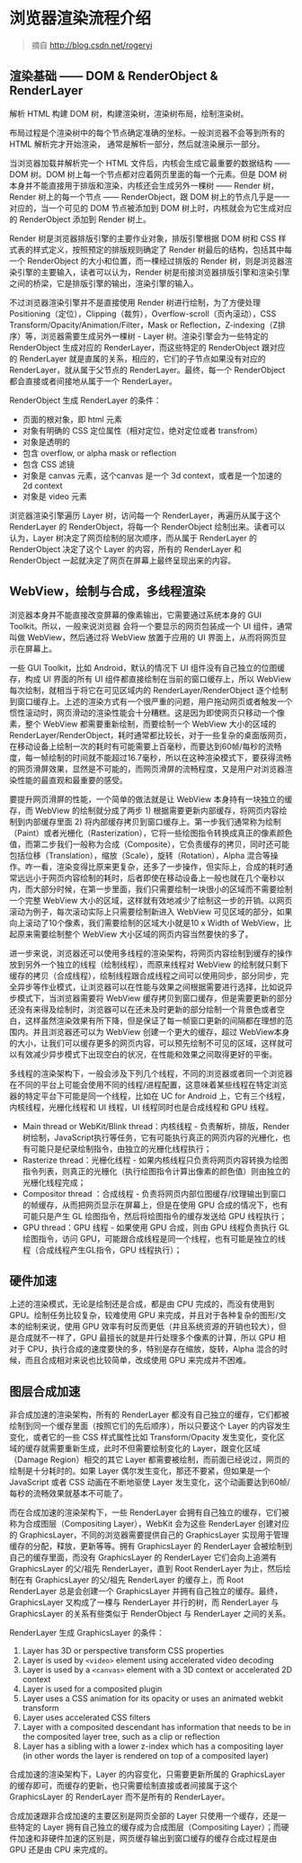 # 浏览器渲染流程介绍

> 摘自 http://blog.csdn.net/rogeryi


## 渲染基础 —— DOM & RenderObject & RenderLayer

解析 HTML 构建 DOM 树，构建渲染树，渲染树布局，绘制渲染树。   

布局过程是个渲染树中的每个节点确定准确的坐标。一般浏览器不会等到所有的 HTML 解析完才开始渲染，
通常是解析一部分，然后就渲染展示一部分。    

当浏览器加载并解析完一个 HTML 文件后，内核会生成它最重要的数据结构 —— DOM 树。DOM 树上每一个节点都对应着网页里面的每一个元素。但是 DOM 树本身并不能直接用于排版和渲染，内核还会生成另外一棵树 —— Render 树，Render 树上的每一个节点 —— RenderObject，跟 DOM 树上的节点几乎是一一对应的，当一个可见的 DOM 节点被添加到 DOM 树上时，内核就会为它生成对应的 RenderObject 添加到 Render 树上。    

Render 树是浏览器排版引擎的主要作业对象，排版引擎根据 DOM 树和 CSS 样式表的样式定义，按照预定的排版规则确定了 Render 树最后的结构，包括其中每一个 RenderObject 的大小和位置，而一棵经过排版的 Render 树，则是浏览器渲染引擎的主要输入，读者可以认为，Render 树是衔接浏览器排版引擎和渲染引擎之间的桥梁，它是排版引擎的输出，渲染引擎的输入。     

不过浏览器渲染引擎并不是直接使用 Render 树进行绘制，为了方便处理 Positioning（定位），Clipping（裁剪），Overflow-scroll（页內滚动），CSS Transform/Opacity/Animation/Filter，Mask or Reflection，Z-indexing（Z排序）等，浏览器需要生成另外一棵树 - Layer 树。渲染引擎会为一些特定的 RenderObject 生成对应的 RenderLayer，而这些特定的 RenderObject 跟对应的 RenderLayer 就是直属的关系，相应的，它们的子节点如果没有对应的 RenderLayer，就从属于父节点的 RenderLayer。最终，每一个 RenderObject 都会直接或者间接地从属于一个 RenderLayer。     

RenderObject 生成 RenderLayer 的条件：   

+ 页面的根对象，即 html 元素
+ 对象有明确的 CSS 定位属性（相对定位，绝对定位或者 transfrom）
+ 对象是透明的
+ 包含 overflow, or alpha mask or reflection
+ 包含 CSS 滤镜
+ 对象是 canvas 元素，这个canvas 是一个 3d context，或者是一个加速的 2d context
+ 对象是 video 元素

浏览器渲染引擎遍历 Layer 树，访问每一个 RenderLayer，再遍历从属于这个 RenderLayer 的 RenderObject，将每一个 RenderObject 绘制出来。读者可以认为，Layer 树决定了网页绘制的层次顺序，而从属于 RenderLayer 的 RenderObject 决定了这个 Layer 的内容，所有的 RenderLayer 和 RenderObject 一起就决定了网页在屏幕上最终呈现出来的内容。    

## WebView，绘制与合成，多线程渲染

浏览器本身并不能直接改变屏幕的像素输出，它需要通过系统本身的 GUI Toolkit。所以，一般来说浏览器
会将一个要显示的网页包装成一个 UI 组件，通常叫做 WebView，然后通过将 WebView 放置于应用的 UI
界面上，从而将网页显示在屏幕上。  

一些 GUI Toolkit，比如 Android，默认的情况下 UI 组件没有自己独立的位图缓存，构成 UI 界面的所有 UI 组件都直接绘制在当前的窗口缓存上，所以 WebView 每次绘制，就相当于将它在可见区域内的 RenderLayer/RenderObject 逐个绘制到窗口缓存上。上述的渲染方式有一个很严重的问题，用户拖动网页或者触发一个惯性滚动时，网页滑动的渲染性能会十分糟糕。这是因为即使网页只移动一个像素，整个 WebView 都需要重新绘制，而要绘制一个 WebView 大小的区域的 RenderLayer/RenderObject，耗时通常都比较长，对于一些复杂的桌面版网页，在移动设备上绘制一次的耗时有可能需要上百毫秒，而要达到60帧/每秒的流畅度，每一帧绘制的时间就不能超过16.7毫秒，所以在这种渲染模式下，要获得流畅的网页滑屏效果，显然是不可能的，而网页滑屏的流畅程度，又是用户对浏览器渲染性能的最直观和最重要的感受。   

要提升网页滑屏的性能，一个简单的做法就是让 WebView 本身持有一块独立的缓存，而 WebView 的绘制就分成了两步 1) 根据需要更新内部缓存，将网页内容绘制到内部缓存里面 2) 将内部缓存拷贝到窗口缓存上。第一步我们通常称为绘制（Paint）或者光栅化（Rasterization），它将一些绘图指令转换成真正的像素颜色值，而第二步我们一般称为合成（Composite），它负责缓存的拷贝，同时还可能包括位移（Translation），缩放（Scale），旋转（Rotation），Alpha 混合等操作。咋一看，渲染变得比原来更复杂，还多了一步操作，但实际上，合成的耗时通常远远小于网页内容绘制的耗时，后者即使在移动设备上一般也就在几个毫秒以内，而大部分时候，在第一步里面，我们只需要绘制一块很小的区域而不需要绘制一个完整 WebView 大小的区域，这样就有效地减少了绘制这一步的开销。以网页滚动为例子，每次滚动实际上只需要绘制新进入 WebView 可见区域的部分，如果向上滚动了10个像素，我们需要绘制的区域大小就是10 x Width of WebView，比起原来需要绘制整个 WebView 大小区域的网页内容当然要快的多了。    

进一步来说，浏览器还可以使用多线程的渲染架构，将网页内容绘制到缓存的操作放到另外一个独立的线程（绘制线程），而原来线程对 WebView 的绘制就只剩下缓存的拷贝（合成线程），绘制线程跟合成线程之间可以使用同步，部分同步，完全异步等作业模式，让浏览器可以在性能与效果之间根据需要进行选择，比如说异步模式下，当浏览器需要将 WebView 缓存拷贝到窗口缓存，但是需要更新的部分还没有来得及绘制时，浏览器可以在还未及时更新的部分绘制一个背景色或者空白，这样虽然渲染效果有所下降，但是保证了每一帧窗口更新的间隔都在理想的范围内。并且浏览器还可以为 WebView 创建一个更大的缓存，超过 WebView本身的大小，让我们可以缓存更多的网页内容，可以预先绘制不可见的区域，这样就可以有效减少异步模式下出现空白的状况，在性能和效果之间取得更好的平衡。   

多线程的渲染架构下，一般会涉及下列几个线程，不同的浏览器或者同一个浏览器在不同的平台上可能会使用不同的线程/进程配置，这意味着某些线程在特定浏览器的特定平台下可能是同一个线程，比如在 UC for Android 上，它有三个线程，内核线程，光栅化线程和 UI 线程，UI 线程同时也是合成线程和 GPU 线程。     

+ Main thread or WebKit/Blink thread：内核线程 - 负责解析，排版，Render 树绘制，JavaScript执行等任务，它有可能执行真正的网页内容的光栅化，也有可能只是纪录绘制指令，由独立的光栅化线程执行；
+ Rasterize thread：光栅化线程 - 如果内核线程只负责将网页内容转换为绘图指令列表，则真正的光栅化（执行绘图指令计算出像素的颜色值）则由独立的光栅化线程完成；
+ Compositor thread ：合成线程 - 负责将网页内部位图缓存/纹理输出到窗口的帧缓存，从而把网页显示在屏幕上，但是在使用 GPU 合成的情况下，也有可能只是产生 GL 绘图指令，然后将绘图指令的缓存发送给 GPU 线程执行；
+ GPU thread：GPU 线程 - 如果使用 GPU 合成，则由 GPU 线程负责执行 GL 绘图指令，访问 GPU，可能跟合成线程是同一个线程，也有可能是独立的线程（合成线程产生GL指令，GPU 线程执行）；     

## 硬件加速

上述的渲染模式，无论是绘制还是合成，都是由 CPU 完成的，而没有使用到 GPU。绘制任务比较复杂，较难使用 GPU 来完成，并且对于各种复杂的图形/文本的绘制来说，使用 GPU 效率有时反而更低（并且系统资源的开销也较大），但是合成就不一样了，GPU 最擅长的就是并行处理多个像素的计算，所以 GPU 相对于 CPU，执行合成的速度要快的多，特别是存在缩放，旋转，Alpha 混合的时候，而且合成相对来说也比较简单，改成使用 GPU 来完成并不困难。    

## 图层合成加速

非合成加速的渲染架构，所有的 RenderLayer 都没有自己独立的缓存，它们都被绘制到同一个缓存里面（按照它们的先后顺序），所以只要这个 Layer 的内容发生变化，或者它的一些 CSS 样式属性比如 Transform/Opacity 发生变化，变化区域的缓存就需要重新生成，此时不但需要绘制变化的 Layer，跟变化区域（Damage Region）相交的其它 Layer 都需要被绘制，而前面已经说过，网页的绘制是十分耗时的。如果 Layer 偶尔发生变化，那还不要紧，但如果是一个 JavaScript 或者 CSS 动画在不断地驱使 Layer 发生变化，这个动画要达到60帧/每秒的流畅效果就基本不可能了。    

而在合成加速的渲染架构下，一些 RenderLayer 会拥有自己独立的缓存，它们被称为合成图层（Compositing Layer），WebKit 会为这些 RenderLayer 创建对应的 GraphicsLayer，不同的浏览器需要提供自己的 GraphicsLayer 实现用于管理缓存的分配，释放，更新等等。拥有 GraphicsLayer 的 RenderLayer 会被绘制到自己的缓存里面，而没有 GraphicsLayer 的 RenderLayer 它们会向上追溯有 GraphicsLayer 的父/祖先 RenderLayer，直到 Root RenderLayer 为止，然后绘制在有 GraphicsLayer 的父/祖先 RenderLayer 的缓存上，而 Root RenderLayer 总是会创建一个 GraphicsLayer 并拥有自己独立的缓存。最终，GraphicsLayer 又构成了一棵与 RenderLayer 并行的树，而 RenderLayer 与 GraphicsLayer 的关系有些类似于 RenderObject 与 RenderLayer 之间的关系。    

RenderLayer 生成 GraphicsLayer 的条件：   

1. Layer has 3D or perspective transform CSS properties
2. Layer is used by `<video>` element using accelerated video decoding
3. Layer is used by a `<canvas>` element with a 3D context or accelerated 2D context
4. Layer is used for a composited plugin
5. Layer uses a CSS animation for its opacity or uses an animated webkit transform
6. Layer uses accelerated CSS filters
7. Layer with a composited descendant has information that needs to be in the composited layer tree, such as a clip or reflection
8. Layer has a sibling with a lower z-index which has a compositing layer (in other words the layer is rendered on top of a composited layer)    


合成加速的渲染架构下，Layer 的内容变化，只需要更新所属的 GraphicsLayer 的缓存即可，而缓存的更新，也只需要绘制直接或者间接属于这个 GraphicsLayer 的 RenderLayer 而不是所有的 RenderLayer。    

合成加速跟非合成加速的主要区别是网页全部的 Layer 只使用一个缓存，还是一些特定的 Layer 拥有自己独立的缓存成为合成图层（Compositing Layer）；而硬件加速和非硬件加速的区别是，网页缓存输出到窗口缓存的缓存合成过程是由 GPU 还是由 CPU 来完成的。     

